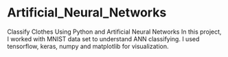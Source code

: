 # Artificial_Neural_Networks
Classify Clothes Using Python and Artificial Neural Networks
In this project, I worked with MNIST data set to understand ANN classifying.
I used tensorflow, keras, numpy and matplotlib for visualization.

